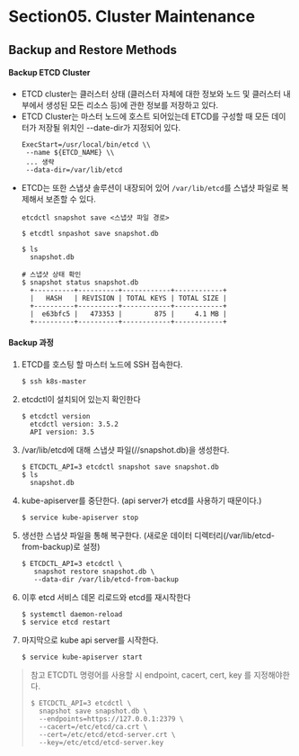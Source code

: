 # Section05. Cluster Maintenance

## Backup and Restore Methods

#### Backup ETCD Cluster

- ETCD cluster는 클러스터 상태 (클러스터 자체에 대한 정보와 노드 및 클러스터 내부에서 생성된 모든 리소스 등)에 관한 정보를 저장하고 있다.
- ETCD Cluster는 마스터 노드에 호스트 되어있는데 ETCD를 구성할 때 모든 데이터가 저장될 위치인 --date-dir가 지정되어 있다.
  ```
  ExecStart=/usr/local/bin/etcd \\
   --name ${ETCD_NAME} \\
   ... 생략
   --data-dir=/var/lib/etcd
  ```
- ETCD는 또한 스냅샷 솔루션이 내장되어 있어 `/var/lib/etcd`를 스냅샷 파일로 복제해서 보존할 수 있다.
  ```
  etcdctl snapshot save <스냅샷 파일 경로>
  ```
  ```
  $ etcdtl snpashot save snapshot.db

  $ ls
    snapshot.db

  # 스냅샷 상태 확인
  $ snapshot status snapshot.db
    +----------+----------+------------+------------+
    |   HASH   | REVISION | TOTAL KEYS | TOTAL SIZE |
    +----------+----------+------------+------------+
    |  e63bfc5 |   473353 |        875 |     4.1 MB |
    +----------+----------+------------+------------+
  ```

#### Backup 과정

1. ETCD를 호스팅 할 마스터 노드에 SSH 접속한다.
   ```
   $ ssh k8s-master
   ```
2. etcdctl이 설치되어 있는지 확인한다
   ```
   $ etcdctl version
     etcdctl version: 3.5.2
     API version: 3.5
   ```
3. /var/lib/etcd에 대해 스냅샷 파일(//snapshot.db)을 생성한다.
   ```
   $ ETCDCTL_API=3 etcdctl snapshot save snapshot.db
   $ ls
     snapshot.db
   ```
4. kube-apiserver를 중단한다. (api server가 etcd를 사용하기 때문이다.)
   ```
   $ service kube-apiserver stop
   ```
5. 생선한 스냅샷 파일을 통해 복구한다. (새로운 데이터 디렉터리(/var/lib/etcd-from-backup)로 설정)
   ```
   $ ETCDCTL_API=3 etcdctl \
      snapshot restore snapshot.db \
      --data-dir /var/lib/etcd-from-backup

   ```
6. 이후 etcd 서비스 데몬 리로드와 etcd를 재시작한다
   ```
   $ systemctl daemon-reload
   $ service etcd restart
   ```
7. 마지막으로 kube api server를 시작한다.
   ```
   $ service kube-apiserver start
   ```

> 참고
> ETCDTL 명령어를 사용할 시 endpoint, cacert, cert, key 를 지정해야한다.
> ```
> $ ETCDCTL_API=3 etcdctl \
>   snapshot save snapshot.db \
>   --endpoints=https://127.0.0.1:2379 \
>   --cacert=/etc/etcd/ca.crt \
>   --cert=/etc/etcd/etcd-server.crt \
>   --key=/etc/etcd/etcd-server.key
> ```
